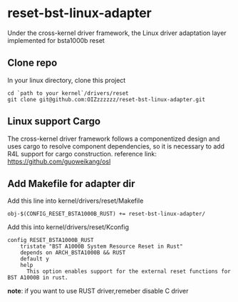 # reset-bst-linux-adapter

Under the cross-kernel driver framework, the Linux driver adaptation layer implemented for bsta1000b reset

## Clone repo

In your linux directory, clone this project

```shell
cd `path to your kernel`/drivers/reset
git clone git@github.com:OIZzzzzzz/reset-bst-linux-adapter.git
```

## Linux support Cargo 

The cross-kernel driver framework follows a componentized design and uses cargo to resolve component dependencies,
so it is necessary to add R4L support for cargo construction.
reference link: https://github.com/guoweikang/osl


## Add Makefile for adapter dir

Add this line into kernel/drivers/reset/Makefile

``` shell
obj-$(CONFIG_RESET_BSTA1000B_RUST) += reset-bst-linux-adapter/
```

Add this into kernel/drivers/reset/Kconfig

```shell
config RESET_BSTA1000B_RUST
	tristate "BST A1000B System Resource Reset in Rust"
	depends on ARCH_BSTA1000B && RUST
	default y
	help
	  This option enables support for the external reset functions for BST A1000B in rust.
```

**note**: if you want to use RUST driver,remeber disable C driver

